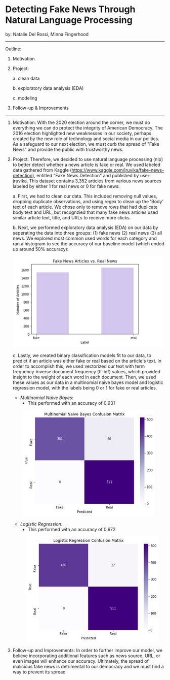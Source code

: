 # Detecting Fake News Through Natural Language Processing
by: Natalie Del Rossi, Minna Fingerhood

-----------------------------------
Outline: 
1. Motivation
2. Project:

    a. clean data
    
    b. exploratory data analysis (EDA)
    
    c. modeling 
3. Follow-up & Improvements

--------------------------------------------

1. Motivation: With the 2020 election around the corner, we must do everything we can do protect the integrity of American Democracy. The 2016 election highlighted new weaknesses in our society, perhaps created by the new role of technology and social media in our politics. As a safeguard to our next election, we must curb the spread of "Fake News" and provide the public with trustworthy news. 

2. Project: Therefore, we decided to use natural language processing (nlp) to better detect whether a news article is fake or real. We used labeled data gathered from Kaggle (https://www.kaggle.com/jruvika/fake-news-detection), entitled "Fake News Detection" and published by user: jruvika. This dataset contains 3,352 articles from various news sources labeled by either 1 for real news or 0 for fake news:

    a. First, we had to clean our data. This included removing null values, dropping duplicate observations, and using regex to clean up the 'Body' text of each article. We chose only to remove rows that had duplicate body text and URL, but recognzied that many fake news articles used similar article text, title, and URLs to receive more clicks. 
    
    b. Next, we performed exploratory data analysis (EDA) on our data by seperating the data into three groups:
        (1) fake news
        (2) real news
        (3) all news. 
    We explored most common used words for each category and ran a histogram to see the accuracy of our baseline model (which ended up around 50% accuracy): 
    
    <p align="center">
        <img src="images/distplot.png">
    </p> 
    
   c. Lastly, we created binary classification models fit to our data, to predict if an article was either fake or real based on the article's text. In order to accomplish this, we used vectorized our text with term frequency-inverse document frequency (tf-idf) values, which provided insight to the weight of each word in each document. Then, we used these values as our data in a multinomial naive bayes model and logistic regression model, with the labels being 0 or 1 for fake or real articles.
   
   - *Multinomial Naive Bayes*:
        -  This performed with an accuracy of 0.931
    <p align="center">
        <img src="images/nbcf.png">
    </p> 
    
    - *Logistic Regression*:
        -  This performed with an accuracy of 0.972
        <p align="center">
            <img src="images/lrcf.png">
        </p> 
        
   
3. Follow-up and Improvements: In order to further improve our model, we believe incorporating additional features such as news source, URL, or even images will enhance our accuracy. Ultimately, the spread of malicious fake news is detrimental to our democracy and we must find a way to prevent its spread
   
   
   
   
   
   
   
   
   
   

